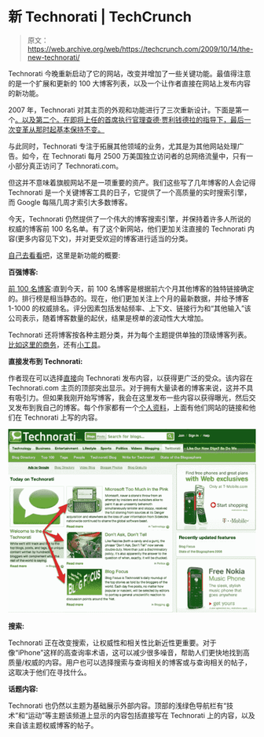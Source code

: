 # 新 Technorati | TechCrunch

> 原文：<https://web.archive.org/web/https://techcrunch.com/2009/10/14/the-new-technorati/>

Technorati 今晚重新启动了它的网站，改变并增加了一些关键功能。最值得注意的是一个扩展和更新的 100 大博客列表，以及一个让作者直接在网站上发布内容的新功能。

2007 年，Technorati 对其主页的外观和功能进行了三次重新设计。下面是第一个[。以及第二个](https://web.archive.org/web/20230324083948/https://techcrunch.com/2007/05/23/all-new-technorati/)[。在即将上任的首席执行官理查德·贾利钱德拉的指导下，最后一次变革从那时起基本保持不变。](https://web.archive.org/web/20230324083948/https://techcrunch.com/2007/09/10/technorati-launches-streaming-updates-service/)

与此同时，Technorati 专注于拓展其他领域的业务，尤其是为其他网站处理广告。如今，在 Technorati 每月 2500 万美国独立访问者的总网络流量中，只有一小部分真正访问了 Technorati.com。

但这并不意味着旗舰网站不是一项重要的资产。我们这些写了几年博客的人会记得 Technorati 是一个关键博客工具的日子，它提供了一个高质量的实时搜索引擎，而 Google 每隔几周才索引大多数博客。

今天，Technorati 仍然提供了一个伟大的博客搜索引擎，并保持着许多人所说的权威的博客前 100 名名单。有了这个新网站，他们更加关注直接的 Technorati 内容(更多内容见下文)，并对更受欢迎的博客进行适当的分类。

[自己去看看吧](https://web.archive.org/web/20230324083948/http://www.technorati.com/)，这里是新功能的概要:

**百强博客:**

 [前 100 名博客](https://web.archive.org/web/20230324083948/http://technorati.com/blogs/top100/):直到今天，前 100 名博客是根据前六个月其他博客的独特链接确定的。排行榜是相当静态的。现在，他们更加关注上个月的最新数据，并给予博客 1-1000 的权威排名。评分因素包括发帖频率、上下文、链接行为和“其他输入”该公司表示，随着博客数量的起伏，结果是榜单的波动性大大增加。

Technorati 还将博客按各种主题分类，并为每个主题提供单独的顶级博客列表。[比如这里的商务](https://web.archive.org/web/20230324083948/http://technorati.com/blogs/directory/business/)，还有[小工具](https://web.archive.org/web/20230324083948/http://technorati.com/blogs/directory/technology/gadgets/)。

**直接发布到 Technorati:**

作者现在可以选择[直接](https://web.archive.org/web/20230324083948/http://technorati.com/write-for-technorati/)向 Technorati 发布内容，以获得更广泛的受众。该内容在 Technorati.com 主页的顶部突出显示。对于拥有大量读者的博客来说，这并不具有吸引力。但如果我刚开始写博客，我会在这里发布一些内容以获得曝光，然后交叉发布到我自己的博客。每个作家都有一个[个人资料](https://web.archive.org/web/20230324083948/http://new.technorati.com/people/tuffyr/)，上面有他们网站的链接和他们在 Technorati 上写的内容。

![](img/c6eb08c42e090eb592c3d077caedf4d4.png)

**搜索:**

Technorati 正在改变搜索，让权威性和相关性比新近性更重要。对于像“iPhone”这样的高查询率术语，这可以减少很多噪音，帮助人们更快地找到高质量/权威的内容。用户也可以选择搜索与查询相关的博客或与查询相关的帖子，这取决于他们在寻找什么。

**话题内容:**

Technorati 也仍然以主题为基础展示外部内容。顶部的浅绿色导航栏有“技术”和“运动”等主题该频道上显示的内容包括直接写在 Technorati 上的内容，以及来自该主题权威博客的帖子。